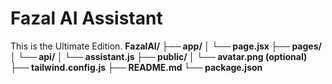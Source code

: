 # Fazal AI Assistant

This is the Ultimate Edition.
**FazalAI/
├── app/
│   └── page.jsx
├── pages/
│   └── api/
│       └── assistant.js
├── public/
│   └── avatar.png (optional)
├── tailwind.config.js
├── README.md
└── package.json**
